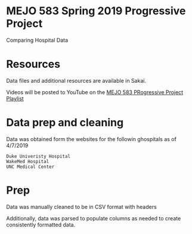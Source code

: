 # MEJO 583 Spring 2019 Progressive Project

Comparing Hospital Data

# Resources

Data files and additional resources are available in Sakai.

Videos will be posted to YouTube on the 
[MEJO 583 PRogressive Project Playlist](https://www.youtube.com/playlist?list=PL1lx2vQxCloNqRsIm80_0MeLlhP3fzMu0)

# Data prep and cleaning

Data was obtained form the websites for the followin ghospitals as of 4/7/2019

    Duke Univeristy Hospital
    WakeMed Hospital
    UNC Medical Center

# Prep

Data was manually cleaned to be in CSV format with headers 

Additionally, data was parsed to populate columns as needed to create consistently formatted data.